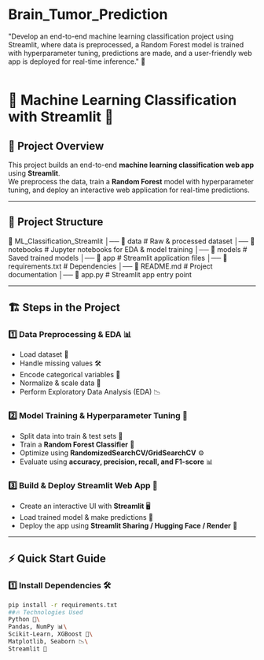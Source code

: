 # Brain_Tumor_Prediction
"Develop an end-to-end machine learning classification project using Streamlit, where data is preprocessed, a Random Forest model is trained with hyperparameter tuning, predictions are made, and a user-friendly web app is deployed for real-time inference." 🚀

<img src="">

# 🎯 Machine Learning Classification with Streamlit 🚀

## 📌 Project Overview  
This project builds an end-to-end **machine learning classification web app** using **Streamlit**.  
We preprocess the data, train a **Random Forest** model with hyperparameter tuning, and deploy an interactive web application for real-time predictions.  

---

## 📂 Project Structure  
📁 ML_Classification_Streamlit │── 📂 data # Raw & processed dataset │── 📂 notebooks # Jupyter notebooks for EDA & model training │── 📂 models # Saved trained models │── 📂 app # Streamlit application files │── 📜 requirements.txt # Dependencies │── 📜 README.md # Project documentation │── 📜 app.py # Streamlit app entry point


---

## 🏗️ Steps in the Project  

### 1️⃣ Data Preprocessing & EDA 📊  
- Load dataset 📂  
- Handle missing values 🛠️  
- Encode categorical variables 🔢  
- Normalize & scale data 📏  
- Perform Exploratory Data Analysis (EDA) 📉  

### 2️⃣ Model Training & Hyperparameter Tuning 🎯  
- Split data into train & test sets 🧪  
- Train a **Random Forest Classifier** 🌳  
- Optimize using **RandomizedSearchCV/GridSearchCV** ⚙️  
- Evaluate using **accuracy, precision, recall, and F1-score** 📊  

### 3️⃣ Build & Deploy Streamlit Web App 🎨  
- Create an interactive UI with **Streamlit** 🖥️  
- Load trained model & make predictions 🤖  
- Deploy the app using **Streamlit Sharing / Hugging Face / Render** 🚀  

---

## ⚡ Quick Start Guide  

### 1️⃣ Install Dependencies 🛠️  
```bash
pip install -r requirements.txt
##🔥 Technologies Used
Python 🐍\
Pandas, NumPy 📊\
Scikit-Learn, XGBoost 🤖\
Matplotlib, Seaborn 📉\
Streamlit 🎨
